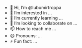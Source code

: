 - 👋 Hi, I’m @lubomirtroppa
- 👀 I’m interested in ...
- 🌱 I’m currently learning ...
- 💞️ I’m looking to collaborate on ...
- 📫 How to reach me ...
- 😄 Pronouns: ...
- ⚡ Fun fact: ...

<!---
lubomirtroppa/lubomirtroppa is a ✨ special ✨ repository because its `README.md` (this file) appears on your GitHub profile.
You can click the Preview link to take a look at your changes.
--->
